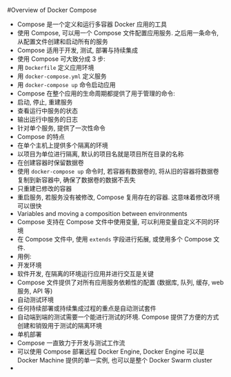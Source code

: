 #Overview of Docker Compose

- Compose 是一个定义和运行多容器 Docker 应用的工具
- 使用 Compose, 可以用一个 Compose 文件配置应用服务. 之后用一条命令, 从配置文件创建和启动所有的服务
- Compose 适用于开发, 测试, 部署与持续集成
- 使用 Compose 可大致分成 3 步:
 - 用 `Dockerfile` 定义应用环境
 - 用 `docker-compose.yml` 定义服务
 - 用 `docker-compose up` 命令启动应用
- Compose 在整个应用的生命周期都提供了用于管理的命令:
 - 启动, 停止, 重建服务
 - 查看运行中服务的状态
 - 输出运行中服务的日志
 - 针对单个服务, 提供了一次性命令
- Compose 的特点
 - 在单个主机上提供多个隔离的环境
  - 以项目为单位进行隔离, 默认的项目名就是项目所在目录的名称
 - 在创建容器时保留数据卷
  - 使用 `docker-compose up` 命令时, 若容器有数据卷的, 将从旧的容器将数据卷复制到新容器中, 确保了数据卷的数据不丢失
 - 只重建已修改的容器
  - 重启服务, 若服务没有被修改, Compose 复用存在的容器. 这意味着修改环境可以很快
 - Variables and moving a composition between environments
  - Compose 支持在 Compose 文件中使用变量, 可以利用变量自定义不同的环境
- 在 Compose 文件中, 使用 `extends` 字段进行拓展, 或使用多个 Compose 文件.
- 用例:
 - 开发环境
  - 软件开发, 在隔离的环境运行应用并进行交互是关键
  - Compose 文件提供了对所有应用服务依赖性的配置 (数据库, 队列, 缓存, web 服务, API 等)
 - 自动测试环境
  - 任何持续部署或持续集成过程的重点是自动测试套件
  - 自动端到端的测试需要一个能进行测试的环境. Compose 提供了方便的方式创建和销毁用于测试的隔离环境
 - 单机部署
  - Compose 一直致力于开发与测试工作流
  - 可以使用 Compose 部署远程 Docker Engine, Docker Engine 可以是 Docker Machine 提供的单一实例, 也可以是整个 Docker Swarm cluster
- 

